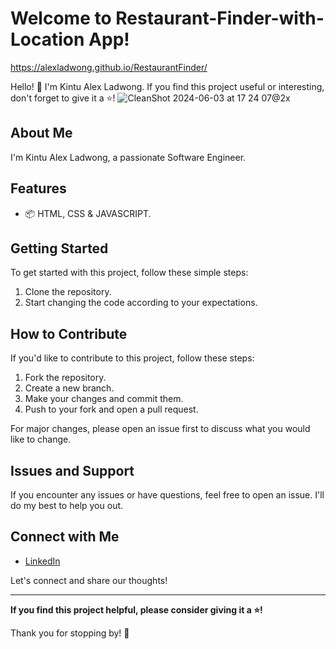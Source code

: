 # Welcome to Restaurant-Finder-with-Location App!

https://alexladwong.github.io/RestaurantFinder/

Hello! 👋 I'm Kintu Alex Ladwong. If you find this project useful or interesting, don't forget to give it a ⭐️!
![CleanShot 2024-06-03 at 17 24 07@2x](https://github.com/alexladwong/RestaurantFinder/assets/81810294/21dce73d-98b1-4d08-8431-1e7837aa2c04)

## About Me

I'm Kintu Alex Ladwong, a passionate Software Engineer.

## Features

- 📦 HTML, CSS & JAVASCRIPT.

## Getting Started

To get started with this project, follow these simple steps:

1. Clone the repository.
2. Start changing the code according to your expectations.

## How to Contribute

If you'd like to contribute to this project, follow these steps:

1. Fork the repository.
2. Create a new branch.
3. Make your changes and commit them.
4. Push to your fork and open a pull request.

For major changes, please open an issue first to discuss what you would like to change.

## Issues and Support

If you encounter any issues or have questions, feel free to open an issue. I'll do my best to help you out.

## Connect with Me

- [LinkedIn](www.linkedin.com/in/ap-kintu-alex-ladwong-8b5629101)

Let's connect and share our thoughts!

---

**If you find this project helpful, please consider giving it a ⭐️!**

Thank you for stopping by! 🌟
